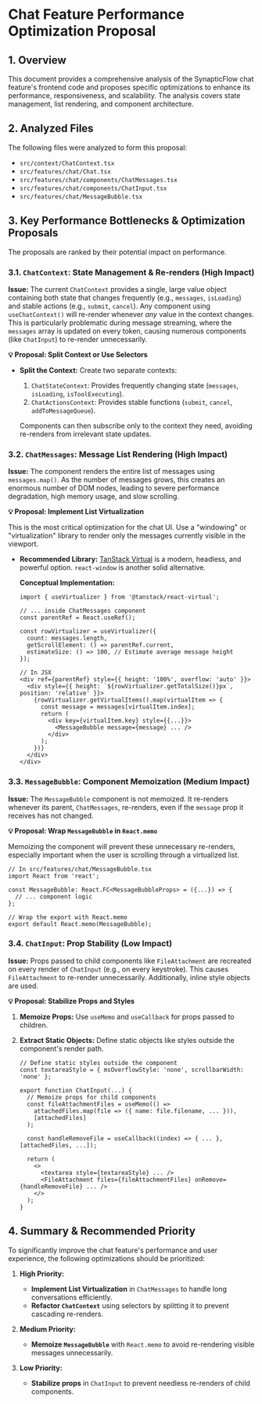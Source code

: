 # Chat Feature Performance Optimization Proposal

## 1. Overview

This document provides a comprehensive analysis of the SynapticFlow chat feature's frontend code and proposes specific optimizations to enhance its performance, responsiveness, and scalability. The analysis covers state management, list rendering, and component architecture.

## 2. Analyzed Files

The following files were analyzed to form this proposal:

- `src/context/ChatContext.tsx`
- `src/features/chat/Chat.tsx`
- `src/features/chat/components/ChatMessages.tsx`
- `src/features/chat/components/ChatInput.tsx`
- `src/features/chat/MessageBubble.tsx`

## 3. Key Performance Bottlenecks & Optimization Proposals

The proposals are ranked by their potential impact on performance.

### 3.1. `ChatContext`: State Management & Re-renders (High Impact)

**Issue:** The current `ChatContext` provides a single, large value object containing both state that changes frequently (e.g., `messages`, `isLoading`) and stable actions (e.g., `submit`, `cancel`). Any component using `useChatContext()` will re-render whenever _any_ value in the context changes. This is particularly problematic during message streaming, where the `messages` array is updated on every token, causing numerous components (like `ChatInput`) to re-render unnecessarily.

**💡 Proposal: Split Context or Use Selectors**

- **Split the Context:**
  Create two separate contexts:
  1. `ChatStateContext`: Provides frequently changing state (`messages`, `isLoading`, `isToolExecuting`).
  2. `ChatActionsContext`: Provides stable functions (`submit`, `cancel`, `addToMessageQueue`).

  Components can then subscribe only to the context they need, avoiding re-renders from irrelevant state updates.

### 3.2. `ChatMessages`: Message List Rendering (High Impact)

**Issue:** The component renders the entire list of messages using `messages.map()`. As the number of messages grows, this creates an enormous number of DOM nodes, leading to severe performance degradation, high memory usage, and slow scrolling.

**💡 Proposal: Implement List Virtualization**

This is the most critical optimization for the chat UI. Use a "windowing" or "virtualization" library to render only the messages currently visible in the viewport.

- **Recommended Library:** [TanStack Virtual](https://tanstack.com/virtual/v3) is a modern, headless, and powerful option. `react-window` is another solid alternative.

  **Conceptual Implementation:**

  ```tsx
  import { useVirtualizer } from '@tanstack/react-virtual';

  // ... inside ChatMessages component
  const parentRef = React.useRef();

  const rowVirtualizer = useVirtualizer({
    count: messages.length,
    getScrollElement: () => parentRef.current,
    estimateSize: () => 100, // Estimate average message height
  });

  // In JSX
  <div ref={parentRef} style={{ height: '100%', overflow: 'auto' }}>
    <div style={{ height: `${rowVirtualizer.getTotalSize()}px`, position: 'relative' }}>
      {rowVirtualizer.getVirtualItems().map(virtualItem => {
        const message = messages[virtualItem.index];
        return (
          <div key={virtualItem.key} style={{...}}>
            <MessageBubble message={message} ... />
          </div>
        );
      })}
    </div>
  </div>
  ```

### 3.3. `MessageBubble`: Component Memoization (Medium Impact)

**Issue:** The `MessageBubble` component is not memoized. It re-renders whenever its parent, `ChatMessages`, re-renders, even if the `message` prop it receives has not changed.

**💡 Proposal: Wrap `MessageBubble` in `React.memo`**

Memoizing the component will prevent these unnecessary re-renders, especially important when the user is scrolling through a virtualized list.

```tsx
// In src/features/chat/MessageBubble.tsx
import React from 'react';

const MessageBubble: React.FC<MessageBubbleProps> = ({...}) => {
  // ... component logic
};

// Wrap the export with React.memo
export default React.memo(MessageBubble);
```

### 3.4. `ChatInput`: Prop Stability (Low Impact)

**Issue:** Props passed to child components like `FileAttachment` are recreated on every render of `ChatInput` (e.g., on every keystroke). This causes `FileAttachment` to re-render unnecessarily. Additionally, inline style objects are used.

**💡 Proposal: Stabilize Props and Styles**

1. **Memoize Props:** Use `useMemo` and `useCallback` for props passed to children.
2. **Extract Static Objects:** Define static objects like styles outside the component's render path.

   ```tsx
   // Define static styles outside the component
   const textareaStyle = { msOverflowStyle: 'none', scrollbarWidth: 'none' };

   export function ChatInput(...) {
     // Memoize props for child components
     const fileAttachmentFiles = useMemo(() =>
       attachedFiles.map(file => ({ name: file.filename, ... })),
       [attachedFiles]
     );

     const handleRemoveFile = useCallback((index) => { ... }, [attachedFiles, ...]);

     return (
       <>
         <textarea style={textareaStyle} ... />
         <FileAttachment files={fileAttachmentFiles} onRemove={handleRemoveFile} ... />
       </>
     );
   }
   ```

## 4. Summary & Recommended Priority

To significantly improve the chat feature's performance and user experience, the following optimizations should be prioritized:

1. **High Priority:**
   - **Implement List Virtualization** in `ChatMessages` to handle long conversations efficiently.
   - **Refactor `ChatContext`** using selectors by splitting it to prevent cascading re-renders.

2. **Medium Priority:**
   - **Memoize `MessageBubble`** with `React.memo` to avoid re-rendering visible messages unnecessarily.

3. **Low Priority:**
   - **Stabilize props** in `ChatInput` to prevent needless re-renders of child components.
